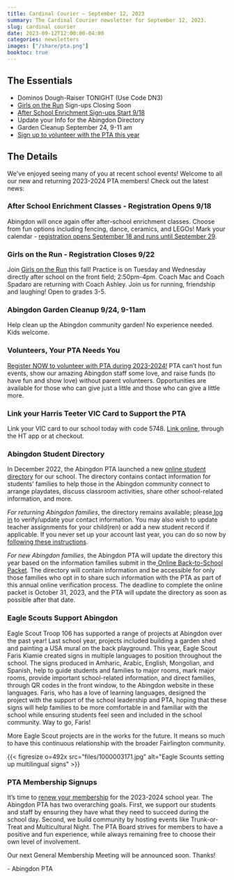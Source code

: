 ```yaml
---
title: Cardinal Courier — September 12, 2023
summary: The Cardinal Courier newsletter for September 12, 2023.
slug: cardinal courier
date: 2023-09-12T12:00:00-04:00
categories: newsletters
images: ["/share/pta.png"]
booktoc: true
---
```


## The Essentials

- Dominos Dough-Raiser TONIGHT (Use Code DN3)
- [Girls on the Run](https://www.pinwheel.us/register/index/FALL2023PROGRAM?sid=53fdee11d4b34b27bff4ac57de67b97a) Sign-ups Closing Soon 
- [After School Enrichment Sign-ups Start 9/18](https://bc-arl-abingdon.jumbula.com/#/fall-2023)
- Update your Info for the Abingdon Directory
- Garden Cleanup September 24, 9-11 am 
- [Sign up to volunteer with the PTA this year](https://docs.google.com/forms/u/2/d/e/1FAIpQLSf50HFDkNfDxP5VfE2LzsxKbUPZdmRGQTeNEUhXkU_qLCLWZQ/viewform?usp=sf_link)

## The Details

We've enjoyed seeing many of you at recent school events! Welcome to all our new and returning 2023-2024 PTA members! Check out the latest news:

### After School Enrichment Classes - Registration Opens 9/18

Abingdon will once again offer after-school enrichment classes. Choose from fun options including fencing, dance, ceramics, and LEGOs! Mark your calendar - [registration opens September 18 and runs until September 29](https://bc-arl-abingdon.jumbula.com/#/fall-2023). 

### Girls on the Run - Registration Closes 9/22

Join [Girls on the Run](https://www.pinwheel.us/register/index/FALL2023PROGRAM?sid=53fdee11d4b34b27bff4ac57de67b97a) this fall! Practice is on Tuesday and Wednesday directly after school on the front field; 2:50pm-4pm. Coach Mac and Coach Spadaro are returning with Coach Ashley. Join us for running, friendship and laughing! Open to grades 3-5. 

### Abingdon Garden Cleanup 9/24, 9-11am

Help clean up the Abingdon community garden! No experience needed. Kids welcome. 

### Volunteers, Your PTA Needs You

[Register NOW to volunteer with PTA during 2023-2024!](https://docs.google.com/forms/u/2/d/e/1FAIpQLSf50HFDkNfDxP5VfE2LzsxKbUPZdmRGQTeNEUhXkU_qLCLWZQ/viewform?usp=sf_link) PTA can’t host fun events, show our amazing Abingdon staff some love, and raise funds (to have fun and show love) without parent volunteers. Opportunities are available for those who can give just a little and those who can give a little more. 

### Link your Harris Teeter VIC Card to Support the PTA

Link your VIC card to our school today with code 5748. [Link online](https://tie.harristeeter.com/tie/login), through the HT app or at checkout.

### Abingdon Student Directory

In December 2022, the Abingdon PTA launched a new [online student directory](https://abingdonpta.membershiptoolkit.com/) for our school. The directory contains contact information for students’ families to help those in the Abingdon community connect to arrange playdates, discuss classroom activities, share other school-related information, and more.

*For returning Abingdon families*, the directory remains available; please[ log in](https://abingdonpta.membershiptoolkit.com/) to verify/update your contact information. You may also wish to update teacher assignments for your child(ren) or add a new student record if applicable. If you never set up your account last year, you can do so now by [following these instructions](https://www.abingdonpta.org/2022/12/01/directory/).

*For new Abingdon families*, the Abingdon PTA will update the directory this year based on the information families submit in the[ Online Back-to-School Packet](https://www.apsva.us/registration/online-back-to-school-packet/). The directory will contain information and be accessible for only those families who opt in to share such information with the PTA as part of this annual online verification process. The deadline to complete the online packet is October 31, 2023, and the PTA will update the directory as soon as possible after that date.

### Eagle Scouts Support Abingdon

Eagle Scout Troop 106 has supported a range of projects at Abingdon over the past year! Last school year, projects included building a garden shed and painting a USA mural on the back playground. This year, Eagle Scout Faris Kiamie created signs in multiple languages to position throughout the school. The signs produced in Amharic, Arabic, English, Mongolian, and Spanish, help to guide students and families to major rooms, mark major rooms, provide important school-related information, and direct families, through QR codes in the front window, to the Abingdon website in these languages. Faris, who has a love of learning languages, designed the project with the support of the school leadership and PTA, hoping that these signs will help families to be more comfortable in and familiar with the school while ensuring students feel seen and included in the school community. Way to go, Faris!

More Eagle Scout projects are in the works for the future. It means so much to have this continuous relationship with the broader Fairlington community.

{{< figresize o=492x src="files/1000003171.jpg" alt="Eagle Scounts setting up multilingual signs" >}}

### PTA Membership Signups

It’s time to [renew your membership](https://www.abingdonpta.org/join/) for the 2023-2024 school year. The Abingdon PTA has two overarching goals. First, we support our students and staff by ensuring they have what they need to succeed during the school day. Second, we build community by hosting events like Trunk-or-Treat and Multicultural Night. The PTA Board strives for members to have a positive and fun experience, while always remaining free to choose their own level of involvement.

Our next General Membership Meeting will be announced soon. Thanks!

\- Abingdon PTA